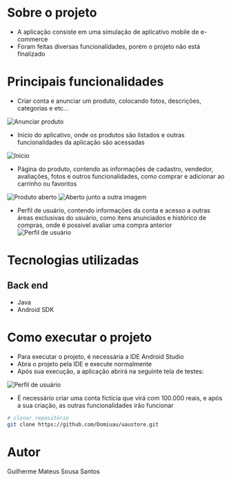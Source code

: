 # Sobre o projeto

- A aplicação consiste em uma simulação de aplicativo mobile de e-commerce
- Foram feitas diversas funcionalidades, porém o projeto não está finalizado


# Principais funcionalidades
- Criar conta e anunciar um produto, colocando fotos, descrições, categorias e etc...

![Anunciar produto](https://github.com/Domiuau/uaustore/blob/master/Assets/store1.jpg) 

- Inicio do aplicativo, onde os produtos são listados e outras funcionalidades da aplicação são acessadas

![Inicio](https://github.com/Domiuau/uaustore/blob/master/Assets/store2.jpg) 

- Página do produto, contendo as informações de cadastro, vendedor, avaliações, fotos e outros funcionalidades, como comprar e adicionar ao carrinho ou favoritos

![Produto aberto](https://github.com/Domiuau/uaustore/blob/master/Assets/store3.jpg)
![Aberto junto a outra imagem](https://github.com/Domiuau/uaustore/blob/master/Assets/store4.jpg) 

- Perfil de usuário, contendo informações da conta e acesso a outras áreas exclusivas do usuário, como itens anunciados e histórico de compras, onde é possivel avaliar uma compra anterior
![Perfil de usuário](https://github.com/Domiuau/uaustore/blob/master/Assets/store5.jpg) 


# Tecnologias utilizadas
## Back end
- Java
- Android SDK

# Como executar o projeto

- Para executar o projeto, é necessária a IDE Android Studio
- Abra o projeto pela IDE e execute normalmente
- Após sua execução, a aplicação abrirá na seguinte tela de testes:

![Perfil de usuário](https://github.com/Domiuau/uaustore/blob/master/Assets/store6.png) 

- É necessário criar uma conta fictícia que virá com 100.000 reais, e após a sua criação, as outras funcionalidades irão funcionar


```bash
# clonar repositório
git clone https://github.com/Domiuau/uaustore.git
```

# Autor

Guilherme Mateus Sousa Santos
